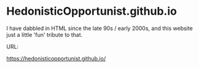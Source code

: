 # HedonisticOpportunist.github.io
I have dabbled in HTML since the late 90s / early 2000s, and this website just a little 'fun' tribute to that. 

URL:

https://hedonisticopportunist.github.io/
